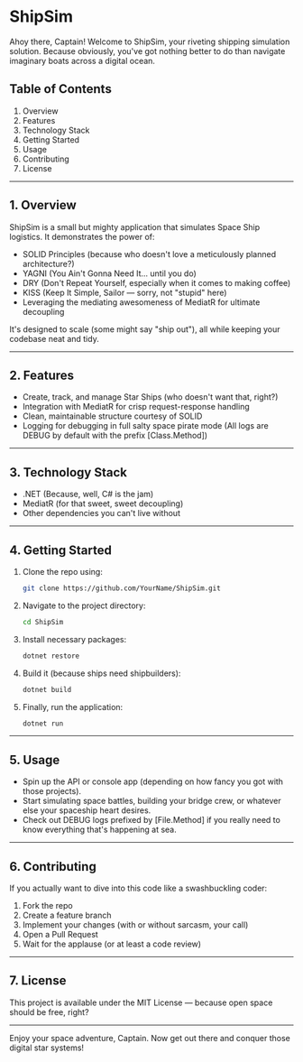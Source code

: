 # ShipSim

Ahoy there, Captain! Welcome to ShipSim, your riveting shipping simulation solution. Because obviously, you've got nothing better to do than navigate imaginary boats across a digital ocean.

## Table of Contents
1. Overview
2. Features
3. Technology Stack
4. Getting Started
5. Usage
6. Contributing
7. License

---

## 1. Overview
ShipSim is a small but mighty application that simulates Space Ship logistics. It demonstrates the power of:
- SOLID Principles (because who doesn't love a meticulously planned architecture?)
- YAGNI (You Ain't Gonna Need It... until you do)
- DRY (Don't Repeat Yourself, especially when it comes to making coffee)
- KISS (Keep It Simple, Sailor — sorry, not "stupid" here)
- Leveraging the mediating awesomeness of MediatR for ultimate decoupling

It's designed to scale (some might say "ship out"), all while keeping your codebase neat and tidy.

---

## 2. Features
- Create, track, and manage Star Ships (who doesn't want that, right?)
- Integration with MediatR for crisp request-response handling
- Clean, maintainable structure courtesy of SOLID
- Logging for debugging in full salty space pirate mode (All logs are DEBUG by default with the prefix [Class.Method])

---

## 3. Technology Stack
- .NET (Because, well, C# is the jam)
- MediatR (for that sweet, sweet decoupling)
- Other dependencies you can't live without

---

## 4. Getting Started
1. Clone the repo using:
   ```bash
   git clone https://github.com/YourName/ShipSim.git
   ```
2. Navigate to the project directory:
   ```bash
   cd ShipSim
   ```
3. Install necessary packages:
   ```bash
   dotnet restore
   ```
4. Build it (because ships need shipbuilders):
   ```bash
   dotnet build
   ```
5. Finally, run the application:
   ```bash
   dotnet run
   ```

---

## 5. Usage
- Spin up the API or console app (depending on how fancy you got with those projects).
- Start simulating space battles, building your bridge crew, or whatever else your spaceship heart desires.
- Check out DEBUG logs prefixed by [File.Method] if you really need to know everything that's happening at sea.

---

## 6. Contributing
If you actually want to dive into this code like a swashbuckling coder:
1. Fork the repo
2. Create a feature branch
3. Implement your changes (with or without sarcasm, your call)
4. Open a Pull Request
5. Wait for the applause (or at least a code review)

---

## 7. License
This project is available under the MIT License — because open space should be free, right?

---

Enjoy your space adventure, Captain. Now get out there and conquer those digital star systems!
